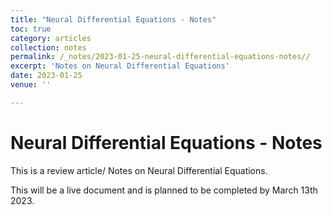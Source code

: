 ```yaml
---
title: "Neural Differential Equations - Notes"
toc: true
category: articles
collection: notes
permalink: /_notes/2023-01-25-neural-differential-equations-notes// 
excerpt: 'Notes on Neural Differential Equations'
date: 2023-01-25
venue: ''

---
```


# Neural Differential Equations - Notes  

This is a review article/ Notes on Neural Differential Equations.

This will be a live document and is planned to be completed by March
13th 2023.

